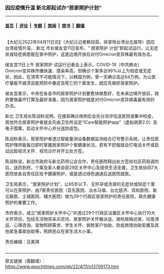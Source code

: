 ### 因应疫情升温 新北即起试办“居家照护计划”

---

#### [首页](../../../..?n13709173) &nbsp;|&nbsp; [评论](../../../../../epoch-comment?n13709173) &nbsp;|&nbsp; [专题](../../../../../epoch-special?n13709173) &nbsp;|&nbsp; [禁闻](../../../../../epoch-news?n13709173) &nbsp;|&nbsp; [禁书](../../../../../books?n13709173) &nbsp;|&nbsp; [翻墙](https://github.com/gfw-breaker/nogfw/blob/master/README.md?n13709173)


<div class="column" id="artbody" itemprop="articleBody">
 <!-- article content begin -->
 <p>
  【大纪元2022年04月11日讯】（大纪元记者赖玟茹、徐翠玲台湾台北报导）因应台湾疫情升温，
  <ok href="https://www.epochtimes.com/gb/tag/%E6%96%B0%E5%8C%97.html">
   新北
  </ok>
  市长侯友宜11日宣布，“
  <ok href="https://www.epochtimes.com/gb/tag/%E5%B1%85%E5%AE%B6%E7%85%A7%E6%8A%A4.html">
   居家照护
  </ok>
  计划”即起试运行，让无症状或轻症病患能在家中照护，这是边境开放后对付Omicron变异株最有效办法。
 </p>
 <p>
  侯友宜11日上午
  <ok href="https://www.epochtimes.com/gb/tag/%E5%B1%85%E5%AE%B6%E7%85%A7%E6%8A%A4.html">
   居家照护
  </ok>
  试运行记者会上表示，COVID-19（中共肺炎）Omicron变异株传播快速、感染率高，但确诊个案多达99%以上为轻症或无症状，因此，在清零不可能情况下，以韩国为例，曾一天确诊高达64万例，为让医疗量能不崩溃且能预防中重症及死亡的个案发生，就应先做好居家照护。
 </p>
 <p>
  侯友宜表示，中央在各县市的居家照护计划要愈快做愈好，在未来边境开放前，政府要做最坏打算及最好准备，因为居家照护就是对付Omicron变异病毒最有效的办法。
 </p>
 <p>
  <ok href="https://www.epochtimes.com/gb/tag/%E6%96%B0%E5%8C%97.html">
   新北
  </ok>
  卫生局长陈润秋说明，在接获确诊病例后会先分流评估送医院或集中检疫，其他符合居家照护者就会先由卫生所设定“iCare智能照护app”（虚拟病房2.0）及电子围篱，启动关怀中心并分送防疫包。
 </p>
 <p>
  陈润秋表示，居家照护者透过智能量测设备数据监测结合灯号警示系统，让责任医院护理师能每日即时掌握居家照护个案健康状况，若有不舒服就会打电话关怀或启动远距视讯关怀、视讯诊疗并开立处方签。
 </p>
 <p>
  陈润秋说，新北市政府与新北药师公会合作，责任医院释出处方签给社区药局调剂后，送药到府，个案及家人都会获29区关怀中心及提供生活支援，卫生局协同7大医院依各自责任区给予健康照护，或是透过绿色通道后送医院就医。
 </p>
 <p>
  卫生局表示，“居家照护计划”，让65岁以下、无怀孕或洗肾的无症状或轻症个案可以在家照护，由7家责任医院（亚东医院、淡水马偕、台北慈济、双和医院、新北联医、土城医院、辅大医院）做为29个行政区居家照护的责任医院，肩负健康照护的重要工作。
 </p>
 <p>
  市府表示，成立“居家照护关怀中心”并透过29个行政区设置区关怀中心执行10大关怀项目，包括生活物资采买资讯、居家照护关怀箱派送、居检居隔访查、垃圾清运、心理咨询、宠物照顾需求、学生关怀、弱势家户协助、防疫旅馆协助安置及其他紧急事故协助等，照顾民众在家生活大小事。
 </p>
 <p>
  责任编辑：吕美琪
 </p>
 <!-- article content end -->
</div>


---

原文链接（需翻墙）：https://www.epochtimes.com/gb/22/4/11/n13709173.htm